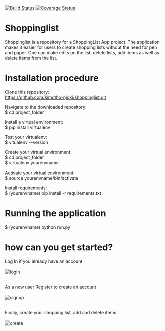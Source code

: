 [![Build Status](https://travis-ci.org/kimotho-njoki/shoppinglist.svg?branch=master)](https://travis-ci.org/kimotho-njoki/shoppinglist) [![Coverage Status](https://coveralls.io/repos/github/kimotho-njoki/shoppinglist/badge.svg?branch=master)](https://coveralls.io/github/kimotho-njoki/shoppinglist?branch=master)

# Shoppinglist
Shoppinglist is a repository for a ShoppingList App project. The application makes it easier for users to create shopping lists without the need for pen and paper. One can make edits on the list, delete lists, add items as well as delete items from the list.

# Installation procedure
Clone this repository:<br>
https://github.com/kimotho-njoki/shoppinglist.git

Navigate to the downloaded repository:<br>
$ cd project_folder

Install a virtual environment:<br>
$ pip install virtualenv<br>

Test your virtualenv:<br>
$ vitualenv --version<br>

Create your virtual environment:<br>
$ cd project_folder<br>
$ virtualenv yourenvname<br>

Activate your virtual environment:<br>
$ source yourenvname/bin/activate<br>

Install requirements:<br>
$ (yourenvname) pip install -r requirements.txt<br>

# Running the application
$ (yourenvname) python run.py

# how can you get started?
Log In if you already have an account<br><br>
![login](https://user-images.githubusercontent.com/31322228/30126697-7914831e-9345-11e7-90b5-954a3b976a51.PNG)<br><br>

As a new user Register to create an account<br><br>
![signup](https://user-images.githubusercontent.com/31322228/30126638-372fe75e-9345-11e7-917c-30337f5b579d.PNG)<br><br>

Finaly, create your shopping list, add and delete items<br><br>
![create](https://user-images.githubusercontent.com/31322228/30126784-c358b1c0-9345-11e7-9f52-964f328a5aa6.PNG)
